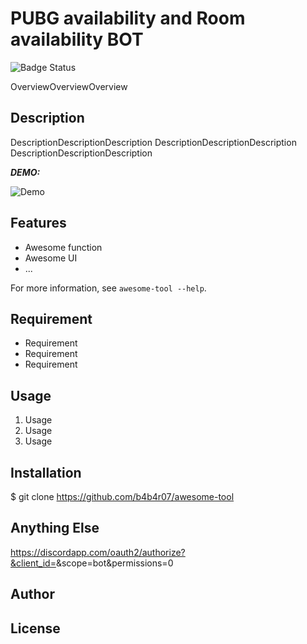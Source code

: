 # PUBG availability and Room availability BOT

![Badge Status](https://ci-as-a-service)

OverviewOverviewOverview

## Description

DescriptionDescriptionDescription
DescriptionDescriptionDescription
DescriptionDescriptionDescription

***DEMO:***

![Demo](https://image-url.gif)

## Features

- Awesome function
- Awesome UI
- ...

For more information, see `awesome-tool --help`.

## Requirement

- Requirement
- Requirement
- Requirement

## Usage

1. Usage
2. Usage
3. Usage

## Installation

  $ git clone https://github.com/b4b4r07/awesome-tool

## Anything Else

  https://discordapp.com/oauth2/authorize?&client_id=<CLIENT ID>&scope=bot&permissions=0

## Author


## License

